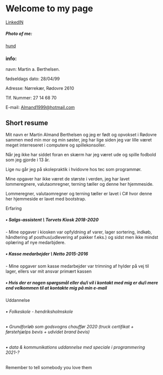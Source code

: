 ﻿# Welcome to my page


[LinkedIN](https://www.linkedin.com/in/martin-berthelsen-4a1557227/)
##### Photo of me:
[hund](https://user-images.githubusercontent.com/98741878/152484698-132152dd-207e-4a3c-985a-43d4fb99937d.jpg)
### info:
navn: Martin a. Berthelsen.

fødseldags dato: 28/04/99

Adresse: Nørrekær, Rødovre 2610

Tlf. Nummer: 27 14 68 70

E-mail: Almand1999@hotmail.com
## Short resume
Mit navn er Martin Almand Berthelsen og jeg er født og opvokset i Rødovre sammen med min mor og min søster, jeg har lige siden jeg var lille været meget interreseret i computere og spillekonsoller.

Når jeg ikke har siddet foran en skærm har jeg været ude og spille fodbold som jeg gjorde i 13 år.

Lige nu går jeg på skolepraktik i hvidovre hos tec som programmør. 

Mine opgaver har ikke været de største i verden, jeg har lavet lommeregnere, valutaomregner, terning tæller og denne her hjemmeside.

Lommeregner, valutaomregner og terning tæller er lavet i C# hvor denne her hjemmeside er lavet med bootstrap.

Erfaring
##### • Salgs-assistent \ Torvets Kiosk 2018-2020
\- Mine opgaver i kiosken var opfyldning af varer, lager sortering, indkøb, håndtering af posthus(udlevering af pakker f.eks.) og sidst men ikke mindst oplæring af nye medarbjdere.
##### • Kasse medarbejder \ Netto 2015-2016
\- Mine opgaver som kasse medarbejder var trimning af hylder på vej til lager, ellers var mit ansvar primært kassen
##### • Hvis der er nogen spørgsmål eller du/i vil i kontakt med mig er du/i mere end velkommen til at kontakte mig på min e-mail
Uddannelse
###### • Folkeskole - hendriksholmskole 
###### • Grundforløb som godsvogns chauffør 2020 (truck certifikat + førstehjælps bevis + udvidet brand bevis)
###### • data & kommunikations uddannelse med speciale i programmering 2021-?
Remember to tell somebody you love them
